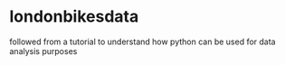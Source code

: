 # londonbikesdata
followed from a tutorial to understand how python can be used for data analysis purposes

